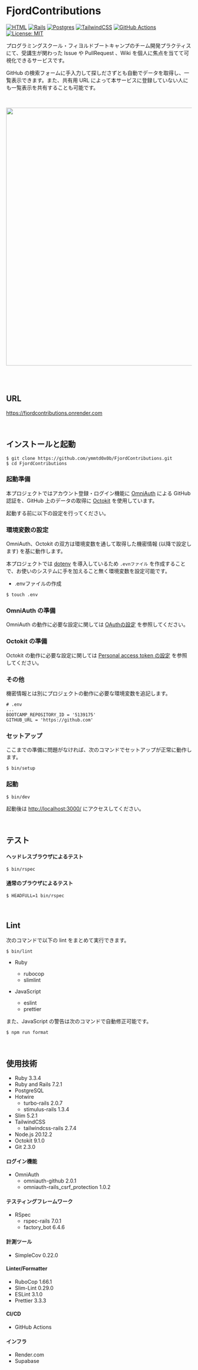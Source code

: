 # FjordContributions

[![HTML](https://img.shields.io/badge/HTML-%23E34F26.svg?logo=html5&logoColor=white)](#)
[![Rails](https://img.shields.io/badge/Rails-%23CC0000.svg?logo=ruby-on-rails&logoColor=white)](#)
[![Postgres](https://img.shields.io/badge/Postgres-%23316192.svg?logo=postgresql&logoColor=white)](#)
[![TailwindCSS](https://img.shields.io/badge/Tailwind%20CSS-%2338B2AC.svg?logo=tailwind-css&logoColor=white)](#)
[![GitHub Actions](https://img.shields.io/badge/GitHub_Actions-2088FF?logo=github-actions&logoColor=white)](https://github.com/ymmtd0x0b/FjordContributions/actions)
[![License: MIT](https://img.shields.io/badge/License-MIT-yellow.svg)](https://opensource.org/licenses/MIT)

プログラミングスクール・フィヨルドブートキャンプのチーム開発プラクティスにて、受講生が関わった Issue や PullRequest 、Wiki を個人に焦点を当てて可視化できるサービスです。

GitHub の検索フォームに手入力して探しださずとも自動でデータを取得し、一覧表示できます。また、共有用 URL によって本サービスに登録していない人にも一覧表示を共有することも可能です。

<br />

<p align="center">
  <kbd><img src="https://github.com/user-attachments/assets/fc27537d-8c3a-4c77-a22c-44673cc5b8aa" width="700" /></kbd>
</p>

<br />
<br />

## URL

https://fjordcontributions.onrender.com

<br />

## インストールと起動

```
$ git clone https://github.com/ymmtd0x0b/FjordContributions.git
$ cd FjordContributions
```

### 起動準備

本プロジェクトではアカウント登録・ログイン機能に [OmniAuth](https://github.com/omniauth/omniauth) による GitHub 認証を、GitHub 上のデータの取得に [Octokit](https://github.com/octokit/octokit.rb) を使用しています。

起動する前に以下の設定を行ってください。


### 環境変数の設定

OmniAuth、Octokit の双方は環境変数を通して取得した機密情報 (以降で設定します) を基に動作します。

本プロジェクトでは [dotenv](https://github.com/bkeepers/dotenv) を導入しているため `.evnファイル` を作成することで、お使いのシステムに手を加えること無く環境変数を設定可能です。

- .envファイルの作成<div>

```
$ touch .env
```

</div>

### OmniAuth の準備

OmniAuth の動作に必要な設定に関しては [OAuthの設定](https://github.com/ymmtd0x0b/FjordContributions/wiki/OAuth-%E3%81%AE%E8%A8%AD%E5%AE%9A) を参照してください。

### Octokit の準備

Octokit の動作に必要な設定に関しては [Personal access token の設定](https://github.com/ymmtd0x0b/FjordContributions/wiki/Personal-access-token-%E3%81%AE%E8%A8%AD%E5%AE%9A) を参照してください。

### その他

機密情報とは別にプロジェクトの動作に必要な環境変数を追記します。


```
# .env
...
BOOTCAMP_REPOSITORY_ID = '5139175'
GITHUB_URL = 'https://github.com'
```

### セットアップ

ここまでの準備に問題がなければ、次のコマンドでセットアップが正常に動作します。

```
$ bin/setup
```


### 起動

```
$ bin/dev
```

起動後は [http://localhost:3000/](http://localhost:3000/) にアクセスしてください。

<br />

## テスト

#### ヘッドレスブラウザによるテスト

```
$ bin/rspec
```


#### 通常のブラウザによるテスト

```
$ HEADFULL=1 bin/rspec
```

<br />

## Lint

次のコマンドで以下の lint をまとめて実行できます。

```
$ bin/lint
```

- Ruby
  - rubocop
  - slimlint

- JavaScript
  - eslint
  - prettier

また、JavaScript の警告は次のコマンドで自動修正可能です。

```
$ npm run format
```

<br />

## 使用技術

- Ruby 3.3.4
- Ruby and Rails 7.2.1
- PostgreSQL
- Hotwire
  - turbo-rails 2.0.7
  - stimulus-rails 1.3.4
- Slim 5.2.1
- TailwindCSS
  - tailwindcss-rails 2.7.4
- Node.js 20.12.2
- Octokit 9.1.0
- Git 2.3.0


#### ログイン機能

- OmniAuth
  - omniauth-github 2.0.1
  - omniauth-rails_csrf_protection 1.0.2


#### テスティングフレームワーク

- RSpec
  - rspec-rails 7.0.1
  - factory_bot 6.4.6


#### 計測ツール

- SimpleCov 0.22.0


#### Linter/Formatter

- RuboCop 1.66.1
- Slim-Lint 0.29.0
- ESLint 3.1.0
- Prettier 3.3.3


#### CI/CD

- GitHub Actions


#### インフラ

- Render.com
- Supabase
